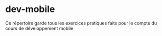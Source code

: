 # dev-mobile
Ce répertoire garde tous les exercices pratiques faits pour le compte du cours de développement mobile
